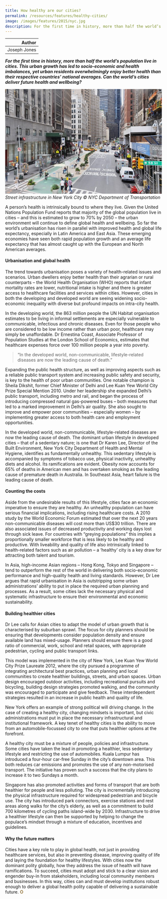 ```yaml
---
title: How healthy are our cities?
permalink: /resources/features/healthy-cities/
image: /images/features/2015/nyc.jpg
description: For the first time in history, more than half the world’s population live in cities. This urban growth has led to socio-economic and health imbalances, yet urban residents overwhelmingly enjoy better health than their respective countries’ national averages. Can the world’s cities deliver future health and wellbeing?  
---
```


| Author |
|---:|
| Joseph Jones |

***For the first time in history, more than half the world’s population live in cities. This urban growth has led to socio-economic and health imbalances, yet urban residents overwhelmingly enjoy better health than their respective countries’ national averages. Can the world’s cities deliver future health and wellbeing?***

![Street infrastructure in New York City](/images/features/2015/nyc.jpg/)*Street infrastructure in New York City © NYC Department of Transportation*

A person’s health is intrinsically bound to where they live. Given the United Nations Population Fund reports that majority of the global population live in cities – and this is estimated to grow to 70% by 2050 – the urban environment will continue to define global health and wellbeing. So far the world’s urbanisation has risen in parallel with improved health and global life expectancy, especially in Latin America and East Asia. These emerging economies have seen both rapid population growth and an average life expectancy that has almost caught up with the European and North American averages.

#### **Urbanisation and global health**

The trend towards urbanisation poses a variety of health-related issues and scenarios. Urban dwellers enjoy better health than their agrarian or rural counterparts – the World Health Organisation (WHO) reports that infant mortality rates are lower, nutritional intake is higher and there is greater access to healthcare facilities and services within cities. However, cities in both the developing and developed world are seeing widening socio-economic inequality with diverse but profound impacts on intra-city health.

In the developing world, the 863 million people the UN Habitat organisation estimates to be living in informal settlements are especially vulnerable to communicable, infectious and chronic diseases. Even for those people who are considered to be low income rather than urban poor, healthcare may simply be unaffordable. Dr Ernestina Coast, Associate Professor of Population Studies at the London School of Economics, estimates that healthcare expenses force over 100 million people a year into poverty.

> “In the developed world, non-communicable, lifestyle-related diseases are now the leading cause of death.”

Expanding the public health structure, as well as improving aspects such as a reliable public transport system and increasing public safety and security, is key to the health of poor urban communities. One notable champion is Sheila Dikshit, former Chief Minister of Delhi and Lee Kuan Yew World City Prize Special Mention 2010. Under her leadership she expanded Delhi’s public transport, including metro and rail, and began the process of introducing compressed natural gas-powered buses – both measures that led to a marked improvement in Delhi’s air quality. She also sought to improve and empower poor communities – especially women – by implementing greater access to both health care and employment opportunities.

In the developed world, non-communicable, lifestyle-related diseases are now the leading cause of death. The dominant urban lifestyle in developed cities – that of a sedentary nature; is one that Dr Karen Lee, Director of the Built Environment, New York City Department of Health and Mental Hygiene, identifies as fundamentally unhealthy. This sedentary lifestyle is accompanied by symptoms of tobacco use, physical inactivity, unhealthy diets and alcohol. Its ramifications are evident. Obesity now accounts for 65% of deaths in American men and has overtaken smoking as the leading cause of premature death in Australia. In Southeast Asia, heart failure is the leading cause of death.

#### **Counting the costs**

Aside from the undesirable results of this lifestyle, cities face an economic imperative to ensure they are healthy. An unhealthy population can have serious financial implications, including rising healthcare costs. A 2010 study by the World Economic Forum estimated that over the next 20 years non-communicable diseases will cost more than US$30 trillion. There are also associated issues of decreased productivity and working days lost through sick leave. For countries with “greying populations” this implies a proportionally smaller workforce that is less likely to be healthy and productive. With liveability and quality of life also intrinsically linked to health-related factors such as air pollution – a ‘healthy’ city is a key draw for attracting both talent and tourism.

In Asia, high-income Asian regions – Hong Kong, Tokyo and Singapore – tend to outperform the rest of the world in delivering both socio-economic performance and high-quality health and living standards. However, Dr Lee argues that rapid urbanisation in Asia is outstripping some urban administrations’ ability to put in place the required urban planning and processes. As a result, some cities lack the necessary physical and systematic infrastructure to ensure their environmental and economic sustainability.

#### **Building healthier cities**

Dr Lee calls for Asian cities to adapt the model of urban growth that is characterised by suburban sprawl. The focus for city planners should be ensuring that developments consider population density and ensure available land has mixed-usage. Planners should ensure there is a good ratio of commercial, work, school and retail spaces, with appropriate pedestrian, cycling and public transport links.

This model was implemented in the city of New York, Lee Kuan Yew World City Prize Laureate 2012, where the city pursued a programme of integrating architectural best practices, urban planning and local communities to create healthier buildings, streets, and urban spaces. Urban design encouraged outdoor activities, including recreational pursuits and bicycling, building design strategies promoted walking, and the community was encouraged to participate and give feedback. These interdependent strategies resulted in an increase in public health and quality of life.

New York offers an example of strong political will driving change. In the case of creating a healthy city, changing mindsets is important, but civic administrations must put in place the necessary infrastructural and institutional framework. A key tenet of healthy cities is the ability to move from an automobile-focussed city to one that puts healthier options at the forefront.

A healthy city must be a mixture of people, policies and infrastructure. Some cities have taken the lead in promoting a healthier, less sedentary lifestyle and restricting the use of automobiles. Kuala Lumpur has introduced a four-hour car-free Sunday in the city’s downtown area. This both reduces car emissions and promotes the use of any non-motorised transport. The initiative has proven such a success that the city plans to increase it to two Sundays a month.

Singapore has also promoted activities and forms of transport that are both healthier for people and less polluting. The city is incrementally introducing the physical infrastructure required for widespread pedestrian and bicycle use. The city has introduced park connectors, exercise stations and rest areas along walks for the city’s elderly, as well as a commitment to build 700 kilometres of cycling paths island-wide by 2030. Infrastructure to drive a healthier lifestyle can then be supported by helping to change the populace’s mindset through a mixture of education, incentives and guidelines.

#### **Why the future matters**

Cities have a key role to play in global health, not just in providing healthcare services, but also in preventing disease, improving quality of life and laying the foundation for healthy lifestyles. With cities now the dominant polity globally, how they address the issue of health will have ramifications. To succeed, cities must adopt and stick to a clear vision and engender buy-in from stakeholders, including local community members and businesses. In this way, cities can and must develop institutions robust enough to deliver a global health polity capable of delivering a sustainable future. **<font color="#967942">O</font>**
